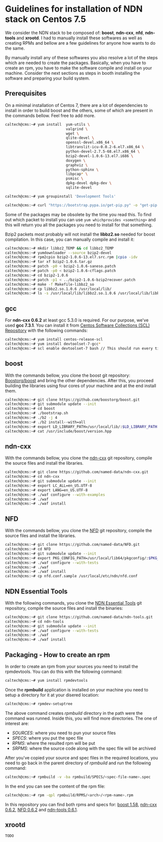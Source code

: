 # Guidelines for installation of NDN stack on Centos 7.5

We consider the NDN stack to be composed of: **boost**, **ndn-cxx**, **nfd**, **ndn-tools** and **xrootd**. I had to manually install these softwares as well as creating RPMs and bellow are a few guidelines for anyone how wants to do the same.

By manually install any of these softwares you also resolve a lot of the steps which are needed to create the packages. Basically, when you have to create an rpm, you have to make the software compile and install on your machine. Consider the next sections as steps in booth installing the software and preparing your build system.

## Prerequisites

On a minimal installation of Centos 7, there are a lot of dependencies to install in order to build boost and the others, some of which are present in the commands bellow. Feel free to add more.

```bash
caltech@cms:~# yum install  yum-utils \
                            valgrind \
                            wget \
                            qlite-devel \
                            openssl-devel.x86_64 \
                            libtranslit-icu-0.0.2-6.el7.x86_64 \
                            python-devel-2.7.5-68.el7.x86_64 \
                            bzip2-devel-1.0.6-13.el7.i686 \
                            doxygen \
                            graphviz \
                            python-sphinx \
                            libpcap* \
                            psmisc \
                            dpkg-devel dpkg-dev \
                            sqlite-devel

caltech@cms:~# yum groupinstall 'Development Tools'

caltech@cms:~# curl "https://bootstrap.pypa.io/get-pip.py" -o "get-pip.py" && ./get-pip.py
```

Some of the packages may be obsolete by the time you read this. To find out which packet to install you can use `yum whichprovides <something>` and this will return you all the packages you need to install for that something.

Bzip2 packets most probably will not install the **libbz2.so** needed for boost compilation. In this case, you can manually compile and install it:

```bash
caltech@cms:~# mkdir libbz2_TEMP && cd libbz2_TEMP
caltech@cms:~# yumdownloader --source bzip2-devel
caltech@cms:~# rpm2cpio bzip2-1.0.6-13.el7.src.rpm |cpio -idv
caltech@cms:~# tar xf bzip2-1.0.6.tar.gz
caltech@cms:~# patch -p0 < bzip2-1.0.6-saneso.patch
caltech@cms:~# patch -p0 < bzip2-1.0.6-cflags.patch
caltech@cms:~# cd bzip2-1.0.6
caltech@cms:~# patch -p1 < ../bzip2-1.0.6-bzip2recover.patch
caltech@cms:~# make -f Makefile-libbz2_so
caltech@cms:~# cp libbz2.so.1.0.6 /usr/local/lib/
caltech@cms:~# ls -s /usr/local/lib/libbz2.so.1.0.6 /usr/local/lib/libbz2.so
```

## gcc

For **ndn-cxx 0.6.2** at least gcc 5.3.0 is required. For our purpose, we've used **gcc 7.3.1**. You can install it from [Centos Software Collections (SCL) Repository](https://wiki.centos.org/AdditionalResources/Repositories/SCL) with the following commands:

```bash
caltech@cms:~# yum install centos-release-scl
caltech@cms:~# yum install devtoolset-7-gcc*
caltech@cms:~# scl enable devtoolset-7 bash // This should run every time a user logs in
```

## boost

With the commands bellow, you clone the boost git repository: [Boostorg/boost](https://github.com/boostorg/boost) and bring the other dependencies. After this, you proceed building the libraries using four cores of your machine and at the end install them.

```bash
caltech@cms:~# git clone https://github.com/boostorg/boost.git
caltech@cms:~# git submodule update --init
caltech@cms:~# cd boost
caltech@cms:~# ./bootstrap.sh
caltech@cms:~# ./b2 -j 4
caltech@cms:~# ./b2 install--with=all
caltech@cms:~# export LD_LIBRARY_PATH=/usr/local/lib/:$LD_LIBRARY_PATH
caltech@cms:~# cat /usr/include/boost/version.hpp
```

## ndn-cxx

With the commands bellow, you clone the [ndn-cxx](https://github.com/named-data/ndn-cxx) git repository, compile the source files and install the libraries.

```bash
caltech@cms:~# git clone https://github.com/named-data/ndn-cxx.git
caltech@cms:~# cd ndn-cxx
caltech@cms:~# git submodule update --init
caltech@cms:~# export LC_ALL=en_US.UTF-8
caltech@cms:~# export LANG=en_US.UTF-8
caltech@cms:~# ./waf configure --with-examples
caltech@cms:~# ./waf
caltech@cms:~# ./waf install
```

## NFD

With the commands bellow, you clone the [NFD](https://github.com/named-data/NFD) git repository, compile the source files and install the libraries.

```bash
caltech@cms:~# git clone https://github.com/named-data/NFD.git
caltech@cms:~# cd NFD
caltech@cms:~# git submodule update --init
caltech@cms:~# export PKG_CONFIG_PATH=/usr/local/lib64/pkgconfig/:$PKG_CONFIG_PATH
caltech@cms:~# ./waf configure --with-tests
caltech@cms:~# ./waf
caltech@cms:~# ./waf install
caltech@cms:~# cp nfd.conf.sample /usr/local/etc/ndn/nfd.conf
```

## NDN Essential Tools

With the following commands, you clone the [NDN Essential Tools](https://github.com/named-data/ndn-tools.git) git repository, compile the source files and install the binaries:

```bash
caltech@cms:~# git clone https://github.com/named-data/ndn-tools.git
caltech@cms:~# cd ndn-tools
caltech@cms:~# git submodule update --init
caltech@cms:~# ./waf configure --with-tests
caltech@cms:~# ./waf
caltech@cms:~# ./waf install
```

## Packaging - How to create an rpm

In order to create an rpm from your sources you need to install the rpmdevtools. You can do this with the following command:
```bash
caltech@cms:~# yum install rpmdevtools
```

Once the **rpmbuild** application is installed on your machine you need to setup a directory for it at your disered location:
```bash
caltech@cms:~# rpmdev-setuptree
```
The above command creates *rpmbuild* directory in the path were the command was runned. Inside this, you will find more directories. The one of interest are:
- *SOURCES*: where you need to pun your source files
- *SPECS*: where you put the spec file
- *RPMS*: where the resulted rpm will be put
- *SRPMS*: where the source code along with the spec file will be archived

After you've copied your source and spec files in the required locations, you need to go back in the parent directory of *rpmbuild* and run the following command:
```bash
caltech@cms:~# rpmbuild -v -ba rpmbuild/SPECS/<spec-file-name>.spec
```

In the end you can see the content of the rpm file:
```bash
caltech@cms:~# rpm -qpl rpmbuild/RPMS/<arch>/<rpm-name>.rpm
```

In this repository you can find both rpms and specs for: [boost 1.58](SPECS/libboost.spec), [ndn-cxx 0.6.2](SPECS/libndn-cxx.spec), [NFD 0.6.2](SPECS/nfd.spec) and [ndn-tools 0.6.1](SPECS/ndn-tools.spec).

## xrootd

`TODO`
